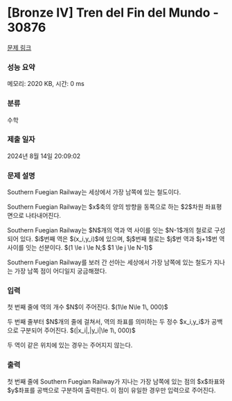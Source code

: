 # [Bronze IV] Tren del Fin del Mundo - 30876 

[문제 링크](https://www.acmicpc.net/problem/30876) 

### 성능 요약

메모리: 2020 KB, 시간: 0 ms

### 분류

수학

### 제출 일자

2024년 8월 14일 20:09:02

### 문제 설명

<p>Southern Fuegian Railway는 세상에서 가장 남쪽에 있는 철도이다.</p>

<p>Southern Fuegian Railway는 $x$축의 양의 방향을 동쪽으로 하는 $2$차원 좌표평면으로 나타내어진다.</p>

<p>Southern Fuegian Railway는 $N$개의 역과 역 사이를 잇는 $N-1$개의 철로로 구성되어 있다. $i$번째 역은 $(x_i,y_i)$에 있으며, $j$번째 철로는 $j$번 역과 $j+1$번 역 사이를 잇는 선분이다. $(1 \le i \le N;$ $1 \le j \le N-1)$</p>

<p>Southern Fuegian Railway를 보러 간 선아는 세상에서 가장 남쪽에 있는 철도가 지나는 가장 남쪽 점이 어디일지 궁금해졌다.</p>

### 입력 

 <p>첫 번째 줄에 역의 개수 $N$이 주어진다. $(1\le N\le 1\, 000)$</p>

<p>두 번째 줄부터 $N$개의 줄에 걸쳐서, 역의 좌표를 의미하는 두 정수 $x_i,y_i$가 공백으로 구분되어 주어진다. $(|x_i|,|y_i|\le 1\, 000)$</p>

<p>두 역이 같은 위치에 있는 경우는 주어지지 않는다.</p>

### 출력 

 <p>첫 번째 줄에 Southern Fuegian Railway가 지나는 가장 남쪽에 있는 점의 $x$좌표와 $y$좌표를 공백으로 구분하여 출력한다. 이 점이 유일한 경우만 입력으로 주어진다.</p>


